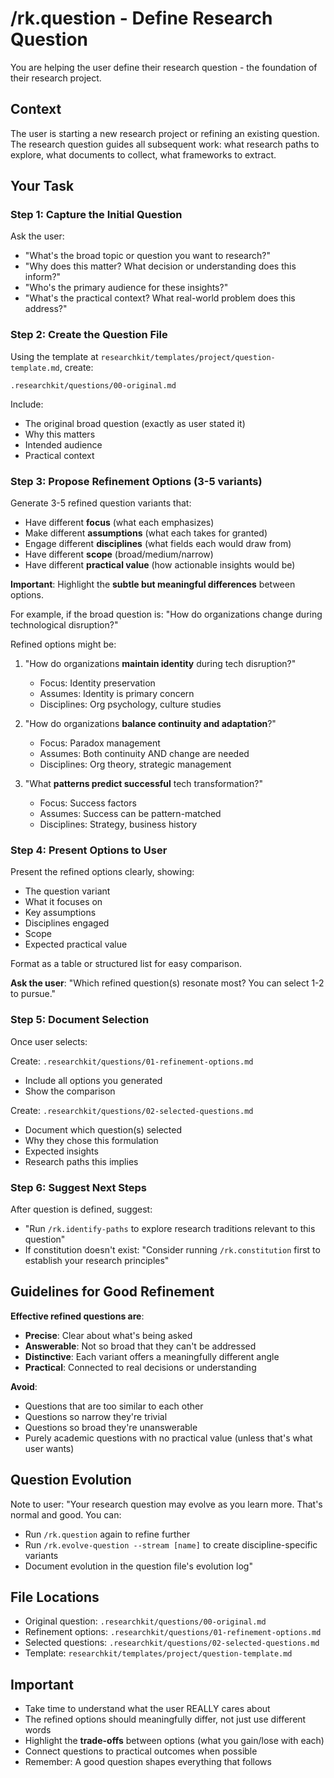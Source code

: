 # /rk.question - Define Research Question

You are helping the user define their research question - the foundation of their research project.

## Context

The user is starting a new research project or refining an existing question. The research question guides all subsequent work: what research paths to explore, what documents to collect, what frameworks to extract.

## Your Task

### Step 1: Capture the Initial Question

Ask the user:
- "What's the broad topic or question you want to research?"
- "Why does this matter? What decision or understanding does this inform?"
- "Who's the primary audience for these insights?"
- "What's the practical context? What real-world problem does this address?"

### Step 2: Create the Question File

Using the template at `researchkit/templates/project/question-template.md`, create:

`.researchkit/questions/00-original.md`

Include:
- The original broad question (exactly as user stated it)
- Why this matters
- Intended audience
- Practical context

### Step 3: Propose Refinement Options (3-5 variants)

Generate 3-5 refined question variants that:
- Have different **focus** (what each emphasizes)
- Make different **assumptions** (what each takes for granted)
- Engage different **disciplines** (what fields each would draw from)
- Have different **scope** (broad/medium/narrow)
- Have different **practical value** (how actionable insights would be)

**Important**: Highlight the **subtle but meaningful differences** between options.

For example, if the broad question is:
"How do organizations change during technological disruption?"

Refined options might be:
1. "How do organizations **maintain identity** during tech disruption?"
   - Focus: Identity preservation
   - Assumes: Identity is primary concern
   - Disciplines: Org psychology, culture studies

2. "How do organizations **balance continuity and adaptation**?"
   - Focus: Paradox management
   - Assumes: Both continuity AND change are needed
   - Disciplines: Org theory, strategic management

3. "What **patterns predict successful** tech transformation?"
   - Focus: Success factors
   - Assumes: Success can be pattern-matched
   - Disciplines: Strategy, business history

### Step 4: Present Options to User

Present the refined options clearly, showing:
- The question variant
- What it focuses on
- Key assumptions
- Disciplines engaged
- Scope
- Expected practical value

Format as a table or structured list for easy comparison.

**Ask the user**: "Which refined question(s) resonate most? You can select 1-2 to pursue."

### Step 5: Document Selection

Once user selects:

Create: `.researchkit/questions/01-refinement-options.md`
- Include all options you generated
- Show the comparison

Create: `.researchkit/questions/02-selected-questions.md`
- Document which question(s) selected
- Why they chose this formulation
- Expected insights
- Research paths this implies

### Step 6: Suggest Next Steps

After question is defined, suggest:
- "Run `/rk.identify-paths` to explore research traditions relevant to this question"
- If constitution doesn't exist: "Consider running `/rk.constitution` first to establish your research principles"

## Guidelines for Good Refinement

**Effective refined questions are**:
- **Precise**: Clear about what's being asked
- **Answerable**: Not so broad that they can't be addressed
- **Distinctive**: Each variant offers a meaningfully different angle
- **Practical**: Connected to real decisions or understanding

**Avoid**:
- Questions that are too similar to each other
- Questions so narrow they're trivial
- Questions so broad they're unanswerable
- Purely academic questions with no practical value (unless that's what user wants)

## Question Evolution

Note to user: "Your research question may evolve as you learn more. That's normal and good. You can:
- Run `/rk.question` again to refine further
- Run `/rk.evolve-question --stream [name]` to create discipline-specific variants
- Document evolution in the question file's evolution log"

## File Locations

- Original question: `.researchkit/questions/00-original.md`
- Refinement options: `.researchkit/questions/01-refinement-options.md`
- Selected questions: `.researchkit/questions/02-selected-questions.md`
- Template: `researchkit/templates/project/question-template.md`

## Important

- Take time to understand what the user REALLY cares about
- The refined options should meaningfully differ, not just use different words
- Highlight the **trade-offs** between options (what you gain/lose with each)
- Connect questions to practical outcomes when possible
- Remember: A good question shapes everything that follows
